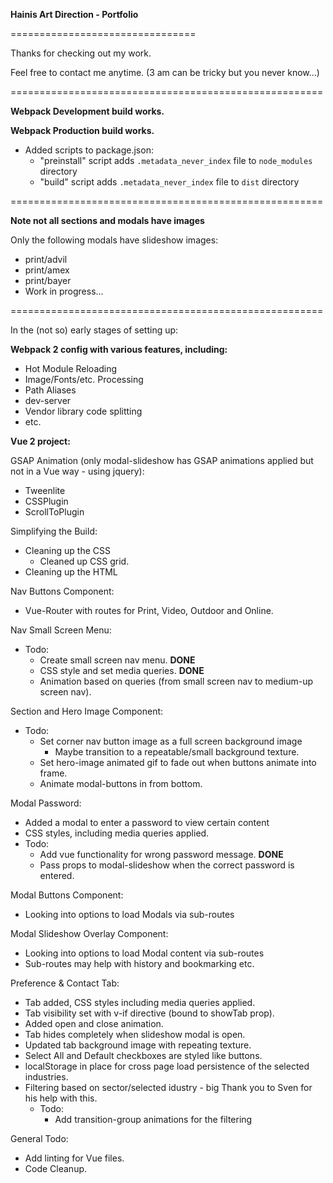 **Hainis Art Direction - Portfolio**

================================

Thanks for checking out my work.

Feel free to contact me anytime.
(3 am can be tricky but you never know...)

======================================================

**Webpack Development build works.**

**Webpack Production build works.**

- Added scripts to package.json: 
	- "preinstall" script adds `.metadata_never_index` file to `node_modules` directory
	- "build" script adds `.metadata_never_index` file to `dist` directory

======================================================

**Note not all sections and modals have images**

Only the following modals have slideshow images: 
- print/advil
- print/amex
- print/bayer
- Work in progress...

======================================================

In the (not so) early stages of setting up:

**Webpack 2 config with various features, including:**
- Hot Module Reloading
- Image/Fonts/etc. Processing
- Path Aliases
- dev-server
- Vendor library code splitting
- etc. 


**Vue 2 project:**

GSAP Animation (only modal-slideshow has GSAP animations applied but not in a Vue way - using jquery):
- Tweenlite
- CSSPlugin
- ScrollToPlugin

Simplifying the Build:
- Cleaning up the CSS
	- Cleaned up CSS grid.
- Cleaning up the HTML 

Nav Buttons Component:
- Vue-Router with routes for Print, Video, Outdoor and Online.

Nav Small Screen Menu:
- Todo:
	- Create small screen nav menu. **DONE**
	- CSS style and set media queries. **DONE**
	- Animation based on queries (from small screen nav to medium-up screen nav).

Section and Hero Image Component:
- Todo:
	- Set corner nav button image as a full screen background image
		- Maybe transition to a repeatable/small background texture.
	- Set hero-image animated gif to fade out when buttons animate into frame.
	- Animate modal-buttons in from bottom.

Modal Password:
- Added a modal to enter a password to view certain content
- CSS styles, including media queries applied.
- Todo:
	- Add vue functionality for wrong password message. **DONE**
	- Pass props to modal-slideshow when the correct password is entered.

Modal Buttons Component:
- Looking into options to load Modals via sub-routes

Modal Slideshow Overlay Component:
- Looking into options to load Modal content via sub-routes
- Sub-routes may help with history and bookmarking etc.

Preference & Contact Tab:
- Tab added, CSS styles including media queries applied.
- Tab visibility set with v-if directive (bound to showTab prop).
- Added open and close animation.
- Tab hides completely when slideshow modal is open.
- Updated tab background image with repeating texture.
- Select All and Default checkboxes are styled like buttons.
- localStorage in place for cross page load persistence of the selected industries.
- Filtering based on sector/selected idustry - big Thank you to Sven for his help with this.
	- Todo:
		- Add transition-group animations for the filtering

General Todo:
- Add linting for Vue files.
- Code Cleanup.
